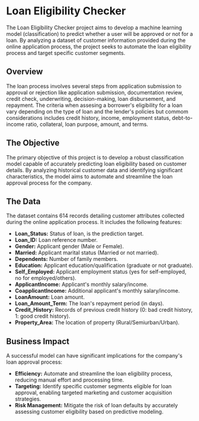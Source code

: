 # Loan Eligibility Checker

The Loan Eligibility Checker project aims to develop a machine learning model (classification) to predict whether a user will be approved or not for a loan. By analyzing a dataset of customer information provided during the online application process, the project seeks to automate the loan eligibility process and target specific customer segments.

## Overview

The loan process involves several steps from application submission to approval or rejection like application submission, documentation review, credit check, underwriting, decision-making, loan disbursement, and repayment. The criteria when assesing a borrower's eligibility for a loan vary depending on the type of loan and the lender's policies but commom considerations includes credit history, income, employment status, debt-to-income ratio, collateral, loan purpose, amount, and terms.

## The Objective

The primary objective of this project is to develop a robust classification model capable of accurately predicting loan eligibility based on customer details. By analyzing historical customer data and identifying significant characteristics, the model aims to automate and streamline the loan approval process for the company.

## The Data

The dataset contains 614 records detailing customer attributes collected during the online application process. It includes the following features:

- **Loan_Status:**	Status of loan, is the prediction target.
- **Loan_ID:** Loan reference number.
- **Gender:** Applicant gender (Male or Female).
- **Married:** Applicant marital status (Married or not married).
- **Dependents:** Number of family members.
- **Education:** Applicant education/qualification (graduate or not graduate).
- **Self_Employed:** Applicant employment status (yes for self-employed, no for employed/others).
- **ApplicantIncome:** Applicant's monthly salary/income.
- **CoapplicantIncome:** Additional applicant's monthly salary/income.
- **LoanAmount:** Loan amount.
- **Loan_Amount_Term:** The loan's repayment period (in days).
- **Credit_History:** Records of previous credit history (0: bad credit history, 1: good credit history).
- **Property_Area:** The location of property (Rural/Semiurban/Urban).

## Business Impact

A successful model can have significant implications for the company's loan approval process:

- **Efficiency:** Automate and streamline the loan eligibility process, reducing manual effort and processing time.
- **Targeting:** Identify specific customer segments eligible for loan approval, enabling targeted marketing and customer acquisition strategies.
- **Risk Management:** Mitigate the risk of loan defaults by accurately assessing customer eligibility based on predictive modeling.
